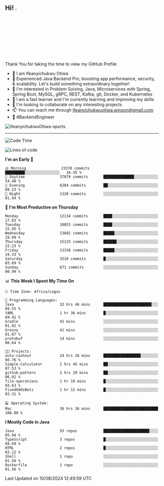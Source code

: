 <!-- BLOG-POST-LIST:START --><!-- BLOG-POST-LIST:END -->

## Hi! <img src="https://media.giphy.com/media/hvRJCLFzcasrR4ia7z/giphy.gif" width="4%"> 

Thank You for taking the time to view my GitHub Profile

- 👋 I am Ifeanyichukwu Otiwa
- 🚀 Experienced Java Backend Pro, boosting app performance, security, & scalability. Let's build something extraordinary together!
- 👀 I'm interested in Problem Solving, Java, Microservices with Spring, Spring Boot, MySQL, gRPC, REST, Kafka, git, Docker, and Kubernetes
- 🌱 I am a fast learner and I'm currently learning and improving my skills
- 💞️ I'm looking to collaborate on any interesting projects
- 📫 You can reach me through ifeanyichukwuotiwa.winson@gmail.com
- 🚀 #BackendEngineer

<p align="left" marginTop="10px"> <img src="https://komarev.com/ghpvc/?username=ifeanyichukwuOtiwa-sports&label=Profile%20views&color=0e75b6&style=for-the-badge" alt="ifeanyichukwuOtiwa-sports" /> </p>

***

<!--START_SECTION:waka-->
![Code Time](http://img.shields.io/badge/Code%20Time-2%2C758%20hrs%2057%20mins-blue)

![Lines of code](https://img.shields.io/badge/From%20Hello%20World%20I%27ve%20Written-16.0%20million%20lines%20of%20code-blue)

**I'm an Early 🐤** 

```text
🌞 Morning                23378 commits       █████████░░░░░░░░░░░░░░░░   34.35 % 
🌆 Daytime                37079 commits       ██████████████░░░░░░░░░░░   54.48 % 
🌃 Evening                6284 commits        ██░░░░░░░░░░░░░░░░░░░░░░░   09.23 % 
🌙 Night                  1320 commits        ░░░░░░░░░░░░░░░░░░░░░░░░░   01.94 % 
```
📅 **I'm Most Productive on Thursday** 

```text
Monday                   12134 commits       ████░░░░░░░░░░░░░░░░░░░░░   17.83 % 
Tuesday                  10853 commits       ████░░░░░░░░░░░░░░░░░░░░░   15.95 % 
Wednesday                13602 commits       █████░░░░░░░░░░░░░░░░░░░░   19.99 % 
Thursday                 15133 commits       ██████░░░░░░░░░░░░░░░░░░░   22.23 % 
Friday                   13158 commits       █████░░░░░░░░░░░░░░░░░░░░   19.33 % 
Saturday                 2510 commits        █░░░░░░░░░░░░░░░░░░░░░░░░   03.69 % 
Sunday                   671 commits         ░░░░░░░░░░░░░░░░░░░░░░░░░   00.99 % 
```


📊 **This Week I Spent My Time On** 

```text
🕑︎ Time Zone: Africa/Lagos

💬 Programming Languages: 
Java                     32 hrs 46 mins      ██████████████████████░░░   89.55 % 
YAML                     1 hr 36 mins        █░░░░░░░░░░░░░░░░░░░░░░░░   04.41 % 
Gradle                   42 mins             ░░░░░░░░░░░░░░░░░░░░░░░░░   01.92 % 
Groovy                   41 mins             ░░░░░░░░░░░░░░░░░░░░░░░░░   01.87 % 
protobuf                 14 mins             ░░░░░░░░░░░░░░░░░░░░░░░░░   00.64 % 

🐱‍💻 Projects: 
auto-cashout             24 hrs 26 mins      █████████████████░░░░░░░░   66.76 % 
Simple-Calculator        2 hrs 45 mins       ██░░░░░░░░░░░░░░░░░░░░░░░   07.53 % 
github-pattern           2 hrs 29 mins       ██░░░░░░░░░░░░░░░░░░░░░░░   06.82 % 
file-operations          1 hr 19 mins        █░░░░░░░░░░░░░░░░░░░░░░░░   03.63 % 
FixedOddsBets            1 hr 12 mins        █░░░░░░░░░░░░░░░░░░░░░░░░   03.31 % 

💻 Operating System: 
Mac                      36 hrs 36 mins      █████████████████████████   100.00 % 
```

**I Mostly Code in Java** 

```text
Java                     55 repos            █████████████████████░░░░   85.94 % 
TypeScript               3 repos             █░░░░░░░░░░░░░░░░░░░░░░░░   04.69 % 
HTML                     2 repos             █░░░░░░░░░░░░░░░░░░░░░░░░   03.12 % 
Shell                    1 repo              ░░░░░░░░░░░░░░░░░░░░░░░░░   01.56 % 
Dockerfile               1 repo              ░░░░░░░░░░░░░░░░░░░░░░░░░   01.56 % 
```




 Last Updated on 10/08/2024 12:49:59 UTC
<!--END_SECTION:waka-->

<!--
<p align="center">
![trophy](https://github-profile-trophy.vercel.app/?username=ifeanyichukwuOtiwa-sports&theme=onedark) (https://github.com/ryo-ma/github-profile-trophy)
</p>
-->

<!---
ifeanyi-otiwa/ifeanyi-otiwa is a ✨ special ✨ repository because its `README.md` (this file) appears on your GitHub profile.
You can click the Preview link to take a look at your changes.
--->
